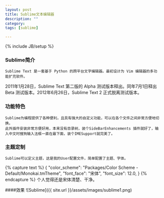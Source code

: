 ```yaml
---
layout: post
title: Sublime文本编辑器
description: ""
category:
tags: [sublime]

---
```

{% include JB/setup %}


### Sublime简介


	Sublime Text 是一套基于 Python 的跨平台文字编辑器。最初设计为 Vim 编辑器的多功能扩充软件。

2011年1月28日，Sublime Text 第二版的 Alpha 测试版本释出。同年7月1日释出 Beta 测试版本。2012年6月26日，Sublime Text 2 正式脱离测试版本。





### 功能特色

	Sublime为编程提供了各种便利，且具有强大的自定义功能，可以在各个文件之间非常方便地切换。
	此外插件安装非常方便好用，本来没有目录树，装个SideBarEnhancements 插件就好了，输入中文时搜狗输入法框一直在最下面，装个IMESupport就完美了。

### 主题定制
	Sublime可以定义主题，这是我的User配置文件，简单配置了主题、字体。

{% capture text %}
{
	"color_scheme": "Packages/Color Scheme - Default/Monokai.tmTheme",
	"font_face": "宋体",
	"font_size": 12.0,
}
{% endcapture %}
个人觉得还是宋体清楚、干净。

####效果
![Sublime]({{ site.url }}/assets/images/sublime1.png)